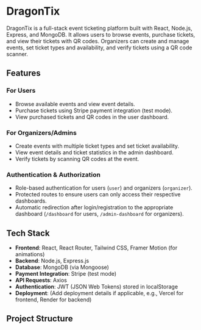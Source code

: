 # DragonTix

DragonTix is a full-stack event ticketing platform built with React, Node.js, Express, and MongoDB. It allows users to browse events, purchase tickets, and view their tickets with QR codes. Organizers can create and manage events, set ticket types and availability, and verify tickets using a QR code scanner.

## Features

### For Users
- Browse available events and view event details.
- Purchase tickets using Stripe payment integration (test mode).
- View purchased tickets and QR codes in the user dashboard.

### For Organizers/Admins
- Create events with multiple ticket types and set ticket availability.
- View event details and ticket statistics in the admin dashboard.
- Verify tickets by scanning QR codes at the event.

### Authentication & Authorization
- Role-based authentication for users (`user`) and organizers (`organizer`).
- Protected routes to ensure users can only access their respective dashboards.
- Automatic redirection after login/registration to the appropriate dashboard (`/dashboard` for users, `/admin-dashboard` for organizers).

## Tech Stack
- **Frontend**: React, React Router, Tailwind CSS, Framer Motion (for animations)
- **Backend**: Node.js, Express.js
- **Database**: MongoDB (via Mongoose)
- **Payment Integration**: Stripe (test mode)
- **API Requests**: Axios
- **Authentication**: JWT (JSON Web Tokens) stored in localStorage
- **Deployment**: (Add deployment details if applicable, e.g., Vercel for frontend, Render for backend)

## Project Structure